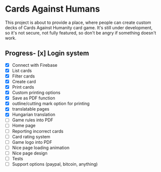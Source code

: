 # Cards Against Humans

This project is about to provide a place, where people can create custom decks of Cards Against Humanity card game.
It's still under development, so it's not secure, not fully featured, so don't be angry if something doesn't work.

## Progress- [x] Login system
- [x] Connect with Firebase
- [x] List cards
- [x] Filter cards
- [x] Create card
- [x] Print cards
- [x] Custom printing options
- [x] Save as PDF function
- [x] outline/cutting mark option for printing
- [x] translatable pages
- [x] Hungarian translation
- [ ] Game rules into PDF
- [ ] Home page
- [ ] Reporting incorrect cards
- [ ] Card rating system
- [ ] Game logo into PDF
- [ ] Nice page loading animation
- [ ] Nice page design
- [ ] Tests
- [ ] Support options (paypal, bitcoin, anything)
